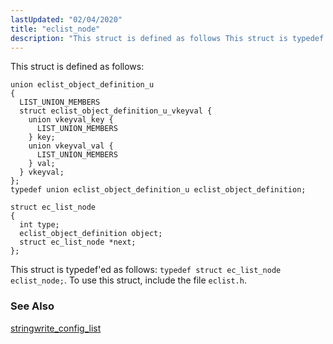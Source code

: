```yaml
---
lastUpdated: "02/04/2020"
title: "eclist_node"
description: "This struct is defined as follows This struct is typedef ed as follows typedef struct ec list node eclist node To use this struct include the file eclist h stringwrite config list..."
---
```


This struct is defined as follows:

```
union eclist_object_definition_u
{
  LIST_UNION_MEMBERS 
  struct eclist_object_definition_u_vkeyval {
    union vkeyval_key {
      LIST_UNION_MEMBERS
    } key;
    union vkeyval_val {
      LIST_UNION_MEMBERS
    } val;
  } vkeyval;
};
typedef union eclist_object_definition_u eclist_object_definition;

struct ec_list_node
{
  int type;
  eclist_object_definition object;
  struct ec_list_node *next;
};
```

This struct is typedef'ed as follows: `typedef struct ec_list_node eclist_node;`. To use this struct, include the file `eclist.h`.

### <a name="idp46467840"></a> See Also

[stringwrite_config_list](/momentum/3/3-api/apis-stringwrite-config-list)